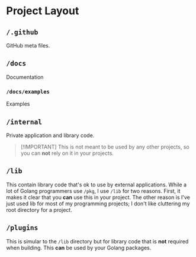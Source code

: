 # Project Layout

## `/.github`

GitHub meta files.

## `/docs`

Documentation

### `/docs/examples`

Examples

## `/internal`

Private application and library code.
> [!IMPORTANT] This is not meant to be used by any other projects, so you can **not** rely on it in your projects.

## `/lib`

This contain library code that's ok to use by external applications.
While a lot of Golang programmers use `/pkg`, I use `/lib` for two reasons.
First, it makes it clear that you **can** use this in your project.
The other reason is I've just used lib for most of my programming projects;
I don't like cluttering my root directory for a project.

## `/plugins`

This is simular to the `/lib` directory but for library code that is **not** required when building.
This **can** be used by your Golang packages.

<!-- ## `/web` -->
